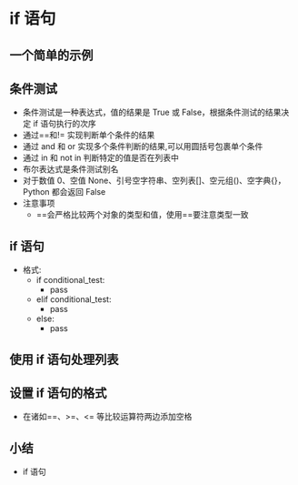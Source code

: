# if 语句

## 一个简单的示例

## 条件测试

- 条件测试是一种表达式，值的结果是 True 或 False，根据条件测试的结果决定 if 语句执行的次序
- 通过==和!= 实现判断单个条件的结果
- 通过 and 和 or 实现多个条件判断的结果,可以用圆括号包裹单个条件
- 通过 in 和 not in 判断特定的值是否在列表中
- 布尔表达式是条件测试别名
- 对于数值 0、空值 None、引号空字符串、空列表[]、空元组()、空字典{}，Python 都会返回 False
- 注意事项
  - ==会严格比较两个对象的类型和值，使用==要注意类型一致

## if 语句

- 格式:
  - if conditional_test:
    - pass
  - elif conditional_test:
    - pass
  - else:
    - pass

## 使用 if 语句处理列表

## 设置 if 语句的格式

- 在诸如==、>=、<= 等比较运算符两边添加空格

## 小结

- if 语句
